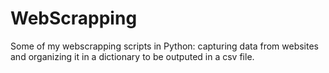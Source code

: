 # WebScrapping
Some of my webscrapping scripts in Python: capturing data from websites and organizing it in a dictionary to be outputed in a csv file.
